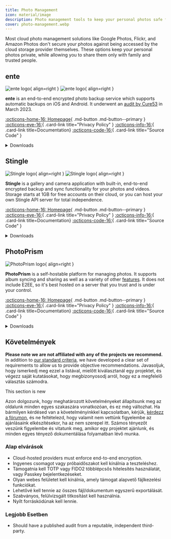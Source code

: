 ```yaml
---
title: Photo Management
icon: material/image
description: Photo management tools to keep your personal photos safe from the prying eyes of cloud storage providers and other unauthorized access.
cover: photo-management.webp
---
```


Most cloud photo management solutions like Google Photos, Flickr, and Amazon Photos don't secure your photos against being accessed by the cloud storage provider themselves. These options keep your personal photos private, while allowing you to share them only with family and trusted people.

## ente

<div class="admonition recommendation" markdown>

![ente logo](assets/img/photo-management/ente.svg#only-light){ align=right }
![ente logo](assets/img/photo-management/ente-dark.svg#only-dark){ align=right }

**ente** is an end-to-end encrypted photo backup service which supports automatic backups on iOS and Android. It underwent an [audit by Cure53](https://ente.io/blog/cryptography-audit/) in March 2023.

[:octicons-home-16: Homepage](https://ente.io/){ .md-button .md-button--primary }
[:octicons-eye-16:](https://ente.io/privacy){ .card-link title="Privacy Policy" }
[:octicons-info-16:](https://ente.io/faq){ .card-link title=Documentation}
[:octicons-code-16:](https://github.com/ente-io){ .card-link title="Source Code" }

<details class="downloads" markdown>
<summary>Downloads</summary>

- [:simple-googleplay: Google Play](https://play.google.com/store/apps/details?id=io.ente.photos)
- [:simple-android: Android](https://ente.io/download)
- [:simple-appstore: App Store](https://apps.apple.com/app/id1542026904)
- [:simple-github: GitHub](https://github.com/ente-io/photos-app/releases)
- [:simple-windows11: Windows](https://ente.io/download)
- [:simple-apple: macOS](https://ente.io/download)
- [:simple-linux: Linux](https://ente.io/download)
- [:octicons-globe-16: Web](https://web.ente.io)

</details>

</div>

## Stingle

<div class="admonition recommendation" markdown>

![Stingle logo](assets/img/photo-management/stingle.png#only-light){ align=right }
![Stingle logo](assets/img/photo-management/stingle-dark.png#only-dark){ align=right }

**Stingle** is a gallery and camera application with built-in, end-to-end encrypted backup and sync functionality for your photos and videos. Storage starts at 1GB for free accounts on their cloud, or you can host your own Stingle API server for total independence.

[:octicons-home-16: Homepage](https://stingle.org/){ .md-button .md-button--primary }
[:octicons-eye-16:](https://stingle.org/privacy/){ .card-link title="Privacy Policy" }
[:octicons-info-16:](https://stingle.org/faq/){ .card-link title=Documentation}
[:octicons-code-16:](https://github.com/stingle){ .card-link title="Source Code" }

<details class="downloads" markdown>
<summary>Downloads</summary>

- [:simple-googleplay: Google Play](https://play.google.com/store/apps/details?id=org.stingle.photos)
- [:simple-android: Android](https://f-droid.org/en/packages/org.stingle.photos/)
- [:simple-appstore: App Store](https://apps.apple.com/in/app/stingle-photos/id1582535448)
- [:simple-github: GitHub](https://github.com/stingle)

</details>

</div>

## PhotoPrism

<div class="admonition recommendation" markdown>

![PhotoPrism logo](assets/img/photo-management/photoprism.svg){ align=right }

**PhotoPrism** is a self-hostable platform for managing photos. It supports album syncing and sharing as well as a variety of other [features](https://www.photoprism.app/features). It does not include E2EE, so it's best hosted on a server that you trust and is under your control.

[:octicons-home-16: Homepage](https://www.photoprism.app){ .md-button .md-button--primary }
[:octicons-eye-16:](https://www.photoprism.app/privacy){ .card-link title="Privacy Policy" }
[:octicons-info-16:](https://www.photoprism.app/kb){ .card-link title=Documentation}
[:octicons-code-16:](https://github.com/photoprism){ .card-link title="Source Code" }

<details class="downloads" markdown>
<summary>Downloads</summary>

- [:simple-github: GitHub](https://github.com/photoprism)

</details>

</div>

## Követelmények

**Please note we are not affiliated with any of the projects we recommend.** In addition to [our standard criteria](about/criteria.md), we have developed a clear set of requirements to allow us to provide objective recommendations. Javasoljuk, hogy ismerkedj meg ezzel a listával, mielőtt kiválasztanál egy projektet, és végezz saját kutatásokat, hogy megbizonyosodj arról, hogy ez a megfelelő választás számodra.

<div class="admonition example" markdown>
<p class="admonition-title">This section is new</p>

Azon dolgozunk, hogy meghatározott követelményeket állapítsunk meg az oldalunk minden egyes szakaszára vonatkozóan, és ez még változhat. Ha bármilyen kérdésed van a követelményinkkel kapcsolatban, kérjük, [kérdezz a fórumon](https://discuss.privacyguides.net/latest), és ne feltételezd, hogy valamit nem vettünk figyelembe az ajánlásaink elkészítésekor, ha az nem szerepel itt. Számos tényezőt veszünk figyelembe és vitatunk meg, amikor egy projektet ajánlunk, és minden egyes tényező dokumentálása folyamatban lévő munka.

</div>

### Alap elvárások

- Cloud-hosted providers must enforce end-to-end encryption.
- Ingyenes csomagot vagy próbaidőszakot kell kínálnia a teszteléshez.
- Támogatnia kell TOTP vagy FIDO2 többlépcsős hitelesítés használatát, vagy Passkey bejelentkezéseket.
- Olyan webes felületet kell kínálnia, amely támogat alapvető fájlkezelési funkciókat.
- Lehetővé kell tennie az összes fájl/dokumentum egyszerű exportálását.
- Szabványos, felülvizsgált titkosítást kell használnia.
- Nyílt forráskódúnak kell lennie.

### Legjobb Esetben

- Should have a published audit from a reputable, independent third-party.
